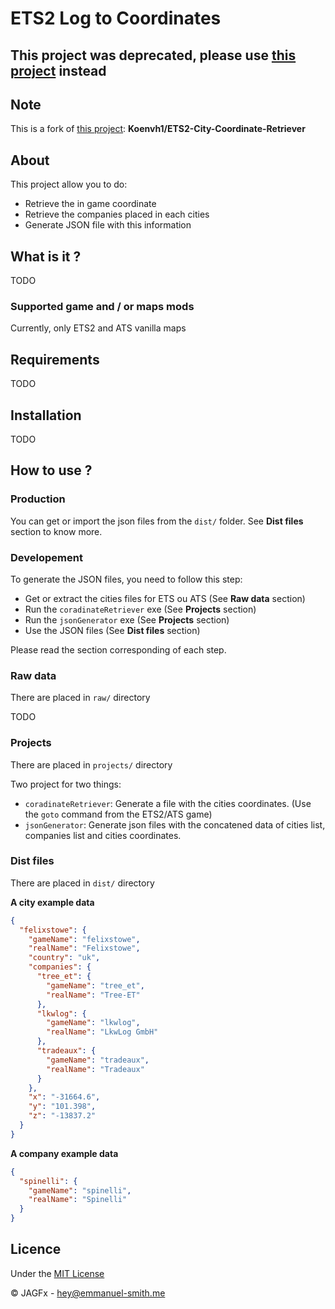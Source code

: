 # ETS2 Log to Coordinates ##

## This project was deprecated, please use [this project](https://github.com/JAGFx/ts-map) instead

## Note

This is a fork of [this project](https://github.com/Koenvh1/ETS2-City-Coordinate-Retriever): **Koenvh1/ETS2-City-Coordinate-Retriever**

## About

This project allow you to do:

- Retrieve the in game coordinate
- Retrieve the companies placed in each cities
- Generate JSON file with this information

## What is it ?

TODO

### Supported game and / or maps mods

Currently, only ETS2 and ATS vanilla maps

## Requirements

TODO

## Installation

TODO

## How to use ?

### Production

You can get or import the json files from the `dist/` folder. See **Dist files** section to know more.

### Developement

To generate the JSON files, you need to follow this step:

- Get or extract the cities files for ETS ou ATS (See **Raw data** section)
- Run the `coradinateRetriever` exe (See **Projects** section)
- Run the `jsonGenerator` exe (See **Projects** section)
- Use the JSON files (See **Dist files** section)

Please read the section corresponding of each step.

### Raw data

There are placed in `raw/` directory

TODO

### Projects

There are placed in `projects/` directory

Two project for two things: 
- `coradinateRetriever`: Generate a file with the cities coordinates. (Use the `goto` command from the ETS2/ATS game)
- `jsonGenerator`: Generate json files with the concatened data of cities list, companies list and cities coordinates.

### Dist files

There are placed in `dist/` directory

**A city example data**

````json
{
  "felixstowe": {
    "gameName": "felixstowe",
    "realName": "Felixstowe",
    "country": "uk",
    "companies": {
      "tree_et": {
        "gameName": "tree_et",
        "realName": "Tree-ET"
      },
      "lkwlog": {
        "gameName": "lkwlog",
        "realName": "LkwLog GmbH"
      },
      "tradeaux": {
        "gameName": "tradeaux",
        "realName": "Tradeaux"
      }
    },
    "x": "-31664.6",
    "y": "101.398",
    "z": "-13837.2"
  }
}
````

**A company example data**

````json
{
  "spinelli": {
    "gameName": "spinelli",
    "realName": "Spinelli"
  }
}
````


## Licence

Under the [MIT License](LICENSE)

© JAGFx - hey@emmanuel-smith.me
